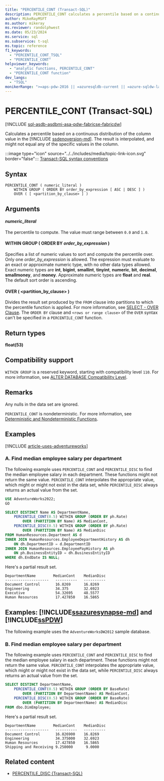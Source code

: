 ```yaml
---
title: "PERCENTILE_CONT (Transact-SQL)"
description: PERCENTILE_CONT calculates a percentile based on a continuous distribution of the column value.
author: MikeRayMSFT
ms.author: mikeray
ms.reviewer: randolphwest
ms.date: 05/23/2024
ms.service: sql
ms.subservice: t-sql
ms.topic: reference
f1_keywords:
  - "PERCENTILE_CONT_TSQL"
  - "PERCENTILE_CONT"
helpviewer_keywords:
  - "analytic functions, PERCENTILE_CONT"
  - "PERCENTILE_CONT function"
dev_langs:
  - "TSQL"
monikerRange: ">=aps-pdw-2016 || =azuresqldb-current || =azure-sqldw-latest || >=sql-server-2016 || >=sql-server-linux-2017 || =azuresqldb-mi-current || =fabric"
---
```

# PERCENTILE_CONT (Transact-SQL)

[!INCLUDE [sql-asdb-asdbmi-asa-pdw-fabricse-fabricdw](../../includes/applies-to-version/sql-asdb-asdbmi-asa-pdw-fabricse-fabricdw.md)]

Calculates a percentile based on a continuous distribution of the column value in the [!INCLUDE [ssdenoversion-md](../../includes/ssdenoversion-md.md)]. The result is interpolated, and might not equal any of the specific values in the column.

:::image type="icon" source="../../includes/media/topic-link-icon.svg" border="false"::: [Transact-SQL syntax conventions](../../t-sql/language-elements/transact-sql-syntax-conventions-transact-sql.md)

## Syntax

```syntaxsql
PERCENTILE_CONT ( numeric_literal )
    WITHIN GROUP ( ORDER BY order_by_expression [ ASC | DESC ] )
    OVER ( [ <partition_by_clause> ] )
```

## Arguments

#### *numeric_literal*

The percentile to compute. The value must range between `0.0` and `1.0`.

#### WITHIN GROUP ( ORDER BY *order_by_expression* )

Specifies a list of numeric values to sort and compute the percentile over. Only one *order_by_expression* is allowed. The expression must evaluate to an exact or approximate numeric type, with no other data types allowed. Exact numeric types are **int**, **bigint**, **smallint**, **tinyint**, **numeric**, **bit**, **decimal**, **smallmoney**, and **money**. Approximate numeric types are **float** and **real**. The default sort order is ascending.

#### OVER ( <partition_by_clause> )

Divides the result set produced by the `FROM` clause into partitions to which the percentile function is applied. For more information, see [SELECT - OVER Clause](../queries/select-over-clause-transact-sql.md). The `ORDER BY` clause and `<rows or range clause>` of the `OVER` syntax can't be specified in a `PERCENTILE_CONT` function.

## Return types

**float(53)**

## Compatibility support

`WITHIN GROUP` is a reserved keyword, starting with compatibility level `110`. For more information, see [ALTER DATABASE Compatibility Level](../statements/alter-database-transact-sql-compatibility-level.md).

## Remarks

Any nulls in the data set are ignored.

`PERCENTILE_CONT` is nondeterministic. For more information, see [Deterministic and Nondeterministic Functions](../../relational-databases/user-defined-functions/deterministic-and-nondeterministic-functions.md).

## Examples

[!INCLUDE [article-uses-adventureworks](../../includes/article-uses-adventureworks.md)]

### A. Find median employee salary per department

The following example uses `PERCENTILE_CONT` and `PERCENTILE_DISC` to find the median employee salary in each department. These functions might not return the same value. `PERCENTILE_CONT` interpolates the appropriate value, which might or might not exist in the data set, while `PERCENTILE_DISC` always returns an actual value from the set.

```sql
USE AdventureWorks2022;
GO

SELECT DISTINCT Name AS DepartmentName,
    PERCENTILE_CONT(0.5) WITHIN GROUP (ORDER BY ph.Rate)
        OVER (PARTITION BY Name) AS MedianCont,
    PERCENTILE_DISC(0.5) WITHIN GROUP (ORDER BY ph.Rate)
        OVER (PARTITION BY Name) AS MedianDisc
FROM HumanResources.Department AS d
INNER JOIN HumanResources.EmployeeDepartmentHistory AS dh
    ON dh.DepartmentID = d.DepartmentID
INNER JOIN HumanResources.EmployeePayHistory AS ph
    ON ph.BusinessEntityID = dh.BusinessEntityID
WHERE dh.EndDate IS NULL;
```

Here's a partial result set.

```output
DepartmentName        MedianCont    MedianDisc
--------------------   ----------   ----------
Document Control       16.8269      16.8269
Engineering            34.375       32.6923
Executive              54.32695     48.5577
Human Resources        17.427850    16.5865
```

## Examples: [!INCLUDE[ssazuresynapse-md](../../includes/ssazuresynapse-md.md)] and [!INCLUDE[ssPDW](../../includes/sspdw-md.md)]

The following example uses the `AdventureWorksDW2012` sample database.

### B. Find median employee salary per department

The following example uses `PERCENTILE_CONT` and `PERCENTILE_DISC` to find the median employee salary in each department. These functions might not return the same value. `PERCENTILE_CONT` interpolates the appropriate value, which might or might not exist in the data set, while `PERCENTILE_DISC` always returns an actual value from the set.

```sql
SELECT DISTINCT DepartmentName,
    PERCENTILE_CONT(0.5) WITHIN GROUP (ORDER BY BaseRate)
        OVER (PARTITION BY DepartmentName) AS MedianCont,
    PERCENTILE_DISC(0.5) WITHIN GROUP (ORDER BY BaseRate)
        OVER (PARTITION BY DepartmentName) AS MedianDisc
FROM dbo.DimEmployee;
```

Here's a partial result set.

```output
DepartmentName        MedianCont    MedianDisc
--------------------   ----------   ----------
Document Control       16.826900    16.8269
Engineering            34.375000    32.6923
Human Resources        17.427850    16.5865
Shipping and Receiving 9.250000      9.0000
```

## Related content

- [PERCENTILE_DISC (Transact-SQL)](percentile-disc-transact-sql.md)
